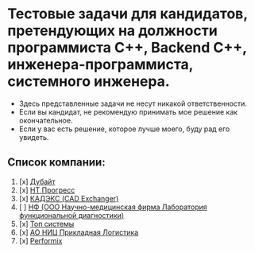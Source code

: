 # Тестовые задачи для кандидатов, претендующих на должности программиста C++, Backend C++, инженера-программиста, системного инженера.

- Здесь представленные задачи не несут никакой ответственности.
- Если вы кандидат, не рекомендую принимать мое решение как окончательное.
- Если у вас есть решение, которое лучше моего, буду рад его увидеть.

## Список компании:

1. [x] [Дубайт](./1)
2. [x] [НТ Прогресс](./3)
3. [x] [КАДЭКС (CAD Exchanger)](./2)
4. [ ] [НФ (ООО Научно-медицинская фирма Лаборатория функциональной диагностики)](./4)
5. [x] [Топ системы](./5)
6. [x] [АО НИЦ Прикладная Логистика](./6)
7. [x] [Performix](./7) 